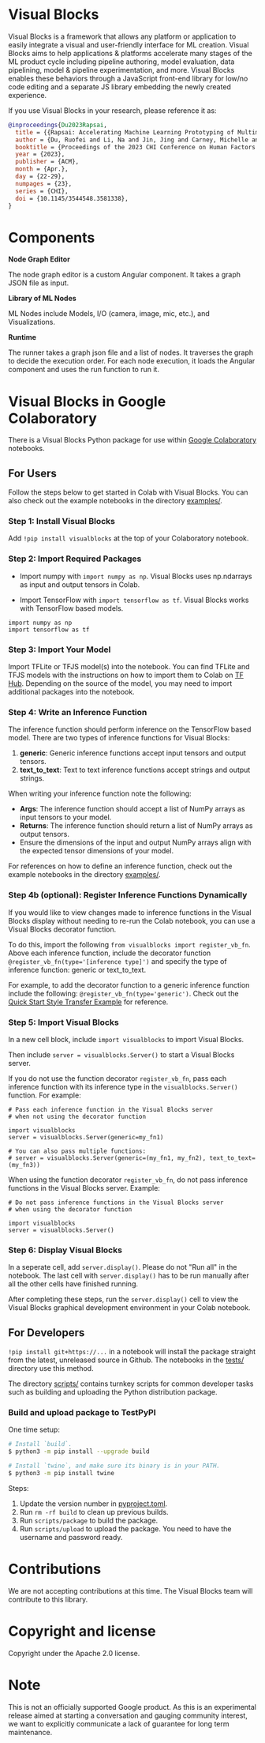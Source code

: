 # Visual Blocks

Visual Blocks is a framework that allows any platform or application to easily
integrate a visual and user-friendly interface for ML creation. Visual Blocks
aims to help applications & platforms accelerate many stages of the ML product
cycle including pipeline authoring, model evaluation, data pipelining, model &
pipeline experimentation, and more. Visual Blocks enables these behaviors
through a JavaScript front-end library for low/no code editing and a separate JS
library embedding the newly created experience.

If you use Visual Blocks in your research, please reference it as:

```bibtex
@inproceedings{Du2023Rapsai,
  title = {{Rapsai: Accelerating Machine Learning Prototyping of Multimedia Applications Through Visual Programming}},
  author = {Du, Ruofei and Li, Na and Jin, Jing and Carney, Michelle and Miles, Scott and Kleiner, Maria and Yuan, Xiuxiu and Zhang, Yinda and Kulkarni, Anuva and Liu, Xingyu and Sabie, Ahmed and Orts-Escolano, Sergio and Kar, Abhishek and Yu, Ping and Iyengar, Ram and Kowdle, Adarsh and Olwal, Alex},
  booktitle = {Proceedings of the 2023 CHI Conference on Human Factors in Computing Systems},
  year = {2023},
  publisher = {ACM},
  month = {Apr.},
  day = {22-29},
  numpages = {23},
  series = {CHI},
  doi = {10.1145/3544548.3581338},
}
```

# Components

**Node Graph Editor**

The node graph editor is a custom Angular component. It takes a graph JSON file
as input.

**Library of ML Nodes**

ML Nodes include Models, I/O (camera, image, mic, etc.), and Visualizations.

**Runtime**

The runner takes a graph json file and a list of nodes. It traverses the graph
to decide the execution order. For each node execution, it loads the Angular
component and uses the run function to run it.

# Visual Blocks in Google Colaboratory

There is a Visual Blocks Python package for use within [Google Colaboratory][]
notebooks.

[Google Colaboratory]: https://colab.research.google.com

## For Users

Follow the steps below to get started in Colab with Visual Blocks. You can also check out the example notebooks in the directory [examples/](examples/).

### Step 1: Install Visual Blocks

Add `!pip install visualblocks` at the top of your Colaboratory notebook.

### Step 2: Import Required Packages

* Import numpy with `import numpy as np`. Visual Blocks uses np.ndarrays as input and output tensors in Colab.
    
* Import TensorFlow with `import tensorflow as tf`. Visual Blocks works with TensorFlow based models.
   
```
import numpy as np
import tensorflow as tf

```

### Step 3: Import Your Model

Import TFLite or TFJS model(s) into the notebook. You can find TFLite and TFJS models with the instructions on how to import them to Colab on [TF Hub]. Depending on the source of the model, you may need to import additional packages into the notebook.

[TF Hub]: https://tfhub.dev

### Step 4: Write an Inference Function
 
The inference function should perform inference on the TensorFlow based model. There are two types of inference functions for Visual Blocks:

1. **generic**: Generic inference functions accept input tensors and output tensors.
1. **text_to_text**: Text to text inference functions accept strings and output strings.

When writing your inference function note the following:

*  **Args**: The inference function should accept a list of NumPy arrays as input tensors to your model. 
*  **Returns**: The inference function should return a list of NumPy arrays as output tensors.
* Ensure the dimensions of the input and output NumPy arrays align with the expected tensor dimensions of your model.

For references on how to define an inference function, check out the example notebooks in the directory [examples/](examples/).

### Step 4b (optional): Register Inference Functions Dynamically

If you would like to view changes made to inference functions in the Visual Blocks display without needing to re-run the Colab notebook, you can use a Visual Blocks decorator function.

To do this, import the following ```from visualblocks import register_vb_fn```.  Above each inference function, include the decorator function ```@register_vb_fn(type='[inference type]')``` and specify the type of inference function: generic or text_to_text. 

For example, to add the decorator function to a generic inference function include the following: ```@register_vb_fn(type='generic')```. Check out the [Quick Start Style Transfer Example](https://github.com/google/visualblocks/blob/main/examples/quick_start_style_transfer.ipynb) for reference. 

### Step 5: Import Visual Blocks
  
  In a new cell block, include `import visualblocks` to import Visual Blocks.
  
  Then include `server = visualblocks.Server()` to start a Visual Blocks server.

If you do not use the function decorator ```register_vb_fn```, pass each inference function with its inference type in the ```visualblocks.Server()``` function. For example:
    
```
# Pass each inference function in the Visual Blocks server 
# when not using the decorator function

import visualblocks
server = visualblocks.Server(generic=my_fn1)

# You can also pass multiple functions:
# server = visualblocks.Server(generic=(my_fn1, my_fn2), text_to_text=(my_fn3))
```

When using the function decorator ```register_vb_fn```, do not pass inference functions in the Visual Blocks server. Example:

```
# Do not pass inference functions in the Visual Blocks server 
# when using the decorator function

import visualblocks
server = visualblocks.Server()
```

### Step 6: Display Visual Blocks

In a seperate cell, add `server.display()`. Please do not "Run all" in the notebook. The last cell with `server.display()` has to be run manually after all the other cells have finished running.


After completing these steps, run the `server.display()` cell to view the Visual Blocks graphical development environment in your Colab notebook.

## For Developers

`!pip install git+https://...` in a notebook will install the package straight
from the latest, unreleased source in Github. The notebooks in the
[tests/](tests/) directory use this method.

The directory [scripts/](scripts/) contains turnkey scripts for common developer
tasks such as building and uploading the Python distribution package.

### Build and upload package to TestPyPI

One time setup:

```bash
# Install `build`.
$ python3 -m pip install --upgrade build

# Install `twine`, and make sure its binary is in your PATH.
$ python3 -m pip install twine
```

Steps:

1.  Update the version number in [pyproject.toml](python/pyproject.toml).
1.  Run `rm -rf build` to clean up previous builds.
1.  Run `scripts/package` to build the package.
1.  Run `scripts/upload` to upload the package. You need to have the username
    and password ready.

# Contributions

We are not accepting contributions at this time. The Visual Blocks team will
contribute to this library.

# Copyright and license

Copyright under the Apache 2.0 license.

# Note

This is not an officially supported Google product. As this is an experimental
release aimed at starting a conversation and gauging community interest, we want
to explicitly communicate a lack of guarantee for long term maintenance.
